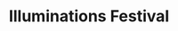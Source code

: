 ---
title: Illuminations Festival
categories:
- radio
- digital
- press
tags:
- festival
position: 2
image: 
is-featured: 
is-front: 
website: http://illuminationslondon.com/
facebook:
twitter:
instagram:
spotify:
soundcloud:
youtube:
apple:
layout: client
---